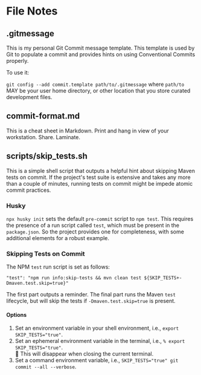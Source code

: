 # File Notes

## .gitmessage

This is my personal Git Commit message template. This template is used by Git to populate a commit and provides hints
on using Conventional Commits properly.

To use it:

`git config --add commit.template path/to/.gitmessage` where `path/to` MAY be your user home directory, or other
location that you store curated development files.

## commit-format.md

This is a cheat sheet in Markdown. Print and hang in view of your workstation. Share. Laminate.

## scripts/skip_tests.sh

This is a simple shell script that outputs a helpful hint about skipping Maven tests on 
commit. If the project's test suite is extensive and takes any more than a couple of minutes, running tests on commit might be impede atomic commit practices.

### Husky

`npx husky init` sets the default `pre-commit` script to `npm test`. This requires the presence of a run script called `test`, which must be present in the `package.json`. So the project provides one for completeness, with some additional elements for a robust example.

### Skipping Tests on Commit

The NPM `test` run script is set as follows:

`"test": "npm run info:skip-tests && mvn clean test ${SKIP_TESTS+-Dmaven.test.skip=true}"`

The first part outputs a reminder. The final part runs the Maven `test` lifecycle, but will skip the tests if `-Dmaven.test.skip=true` is present. 

#### Options

1. Set an environment variable in your shell environment, i.e., `export SKIP_TESTS="true"`.
2. Set an ephemeral environment variable in the terminal, i.e., `% export SKIP_TESTS="true"`.\
🚨 This will disappear when closing the current terminal.
3. Set a command environment variable, i.e., `SKIP_TESTS="true" git commit --all --verbose`.
